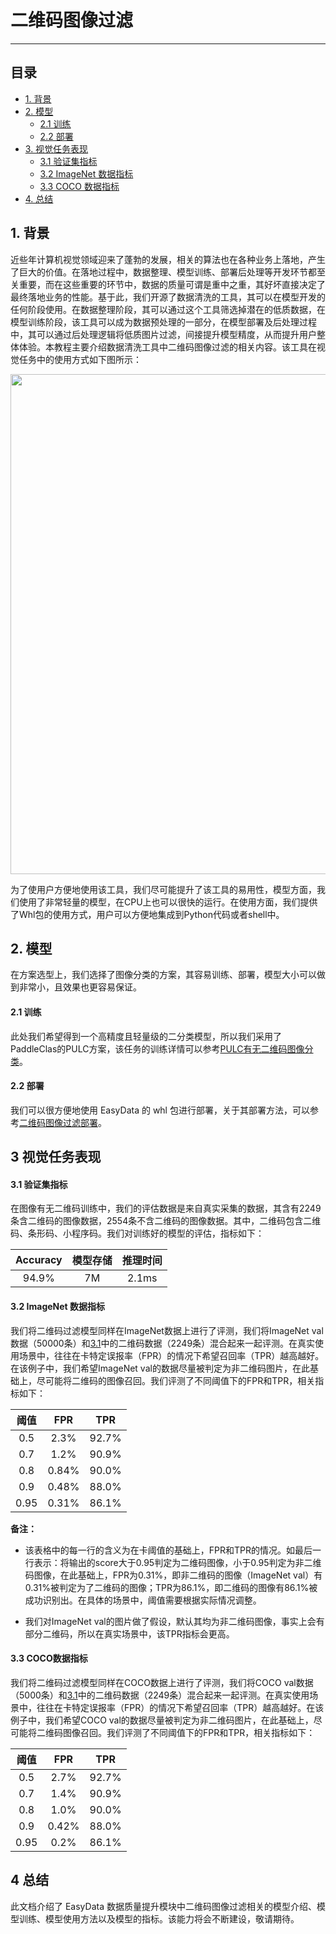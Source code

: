 # 二维码图像过滤

------


## 目录

- [1. 背景](#1)
- [2. 模型](#2)
  - [2.1 训练](#2.1)
  - [2.2 部署](#2.2)
- [3. 视觉任务表现](#3)
  - [3.1 验证集指标](#3.1)
  - [3.2 ImageNet 数据指标](#3.2)
  - [3.3 COCO 数据指标](#3.3)
- [4. 总结](#4)

<a name="1"></a>

## 1. 背景

近些年计算机视觉领域迎来了蓬勃的发展，相关的算法也在各种业务上落地，产生了巨大的价值。在落地过程中，数据整理、模型训练、部署后处理等开发环节都至关重要，而在这些重要的环节中，数据的质量可谓是重中之重，其好坏直接决定了最终落地业务的性能。基于此，我们开源了数据清洗的工具，其可以在模型开发的任何阶段使用。在数据整理阶段，其可以通过这个工具筛选掉潜在的低质数据，在模型训练阶段，该工具可以成为数据预处理的一部分，在模型部署及后处理过程中，其可以通过后处理逻辑将低质图片过滤，间接提升模型精度，从而提升用户整体体验。本教程主要介绍数据清洗工具中二维码图像过滤的相关内容。该工具在视觉任务中的使用方式如下图所示：

<div align="center">
  <img src="https://user-images.githubusercontent.com/45199522/200730521-8c3c1bc0-fb77-4416-8b8d-b435c96cb4c1.png" width = "800"/>
</div>

为了使用户方便地使用该工具，我们尽可能提升了该工具的易用性，模型方面，我们使用了非常轻量的模型，在CPU上也可以很快的运行。在使用方面，我们提供了Whl包的使用方式，用户可以方便地集成到Python代码或者shell中。

<a name="2"></a>

## 2. 模型

在方案选型上，我们选择了图像分类的方案，其容易训练、部署，模型大小可以做到非常小，且效果也更容易保证。

<a name="2.1"></a>
#### 2.1 训练

此处我们希望得到一个高精度且轻量级的二分类模型，所以我们采用了PaddleClas的PULC方案，该任务的训练详情可以参考[PULC有无二维码图像分类](@clas_pulc)。

<a name="2.2"></a>
#### 2.2 部署

我们可以很方便地使用 EasyData 的 whl 包进行部署，关于其部署方法，可以参考[二维码图像过滤部署](quick_start.md#232)。

<a name="3"></a>

## 3 视觉任务表现

<a name="3.1"></a>
#### 3.1 验证集指标

在图像有无二维码训练中，我们的评估数据是来自真实采集的数据，其含有2249条含二维码的图像数据，2554条不含二维码的图像数据。其中，二维码包含二维码、条形码、小程序码。我们对训练好的模型的评估，指标如下：

| Accuracy | 模型存储 | 推理时间 | 
| :--: | :--: | :--: |
|   94.9%   |   7M   | 2.1ms | 

<a name="3.2"></a>
#### 3.2 ImageNet 数据指标

我们将二维码过滤模型同样在ImageNet数据上进行了评测，我们将ImageNet val数据（50000条）和[3.1](#3.1)中的二维码数据（2249条）混合起来一起评测。在真实使用场景中，往往在卡特定误报率（FPR）的情况下希望召回率（TPR）越高越好。在该例子中，我们希望ImageNet val的数据尽量被判定为非二维码图片，在此基础上，尽可能将二维码的图像召回。我们评测了不同阈值下的FPR和TPR，相关指标如下：


| 阈值 | FPR| TPR | 
| :--: | :--: | :--: |
| 0.5 | 2.3% | 92.7% | 
| 0.7 | 1.2% | 90.9% | 
| 0.8 | 0.84% | 90.0%| 
| 0.9 | 0.48% | 88.0% | 
| 0.95 | 0.31% | 86.1% | 


**备注：** 

- 该表格中的每一行的含义为在卡阈值的基础上，FPR和TPR的情况。如最后一行表示：将输出的score大于0.95判定为二维码图像，小于0.95判定为非二维码图像，在此基础上，FPR为0.31%，即非二维码的图像（ImageNet val）有0.31%被判定为了二维码的图像；TPR为86.1%，即二维码的图像有86.1%被成功识别出。在具体的场景中，阈值需要根据实际情况调整。

- 我们对ImageNet val的图片做了假设，默认其均为非二维码图像，事实上会有部分二维码，所以在真实场景中，该TPR指标会更高。

<a name="3.3"></a>
#### 3.3 COCO数据指标

我们将二维码过滤模型同样在COCO数据上进行了评测，我们将COCO val数据（5000条）和[3.1](#3.1)中的二维码数据（2249条）混合起来一起评测。在真实使用场景中，往往在卡特定误报率（FPR）的情况下希望召回率（TPR）越高越好。在该例子中，我们希望COCO val的数据尽量被判定为非二维码图片，在此基础上，尽可能将二维码图像召回。我们评测了不同阈值下的FPR和TPR，相关指标如下：


| 阈值 | FPR| TPR | 
| :--: | :--: | :--: |
| 0.5 | 2.7% | 92.7% | 
| 0.7 | 1.4% | 90.9% | 
| 0.8 | 1.0% | 90.0%| 
| 0.9 | 0.42% | 88.0% | 
| 0.95 | 0.2% | 86.1% | 

<a name="4"></a>

## 4 总结

此文档介绍了 EasyData 数据质量提升模块中二维码图像过滤相关的模型介绍、模型训练、模型使用方法以及模型的指标。该能力将会不断建设，敬请期待。
